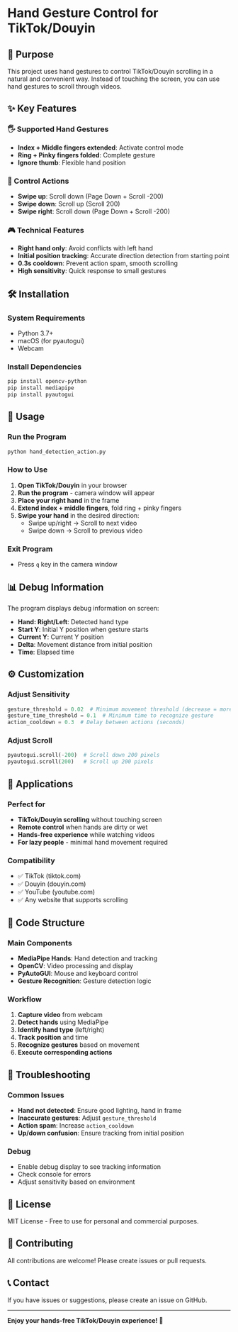 # Hand Gesture Control for TikTok/Douyin

## 🎯 Purpose
This project uses hand gestures to control TikTok/Douyin scrolling in a natural and convenient way. Instead of touching the screen, you can use hand gestures to scroll through videos.

## ✨ Key Features

### 🖐️ Supported Hand Gestures
- **Index + Middle fingers extended**: Activate control mode
- **Ring + Pinky fingers folded**: Complete gesture
- **Ignore thumb**: Flexible hand position

### 📱 Control Actions
- **Swipe up**: Scroll down (Page Down + Scroll -200)
- **Swipe down**: Scroll up (Scroll 200) 
- **Swipe right**: Scroll down (Page Down + Scroll -200)

### 🎮 Technical Features
- **Right hand only**: Avoid conflicts with left hand
- **Initial position tracking**: Accurate direction detection from starting point
- **0.3s cooldown**: Prevent action spam, smooth scrolling
- **High sensitivity**: Quick response to small gestures

## 🛠️ Installation

### System Requirements
- Python 3.7+
- macOS (for pyautogui)
- Webcam

### Install Dependencies
```bash
pip install opencv-python
pip install mediapipe
pip install pyautogui
```

## 🚀 Usage

### Run the Program
```bash
python hand_detection_action.py
```

### How to Use
1. **Open TikTok/Douyin** in your browser
2. **Run the program** - camera window will appear
3. **Place your right hand** in the frame
4. **Extend index + middle fingers**, fold ring + pinky fingers
5. **Swipe your hand** in the desired direction:
   - Swipe up/right → Scroll to next video
   - Swipe down → Scroll to previous video

### Exit Program
- Press `q` key in the camera window

## 📊 Debug Information

The program displays debug information on screen:
- **Hand: Right/Left**: Detected hand type
- **Start Y**: Initial Y position when gesture starts
- **Current Y**: Current Y position
- **Delta**: Movement distance from initial position
- **Time**: Elapsed time

## ⚙️ Customization

### Adjust Sensitivity
```python
gesture_threshold = 0.02  # Minimum movement threshold (decrease = more sensitive)
gesture_time_threshold = 0.1  # Minimum time to recognize gesture
action_cooldown = 0.3  # Delay between actions (seconds)
```

### Adjust Scroll
```python
pyautogui.scroll(-200)  # Scroll down 200 pixels
pyautogui.scroll(200)   # Scroll up 200 pixels
```

## 🎯 Applications

### Perfect for
- **TikTok/Douyin scrolling** without touching screen
- **Remote control** when hands are dirty or wet
- **Hands-free experience** while watching videos
- **For lazy people** - minimal hand movement required

### Compatibility
- ✅ TikTok (tiktok.com)
- ✅ Douyin (douyin.com) 
- ✅ YouTube (youtube.com)
- ✅ Any website that supports scrolling

## 🔧 Code Structure

### Main Components
- **MediaPipe Hands**: Hand detection and tracking
- **OpenCV**: Video processing and display
- **PyAutoGUI**: Mouse and keyboard control
- **Gesture Recognition**: Gesture detection logic

### Workflow
1. **Capture video** from webcam
2. **Detect hands** using MediaPipe
3. **Identify hand type** (left/right)
4. **Track position** and time
5. **Recognize gestures** based on movement
6. **Execute corresponding actions**

## 🐛 Troubleshooting

### Common Issues
- **Hand not detected**: Ensure good lighting, hand in frame
- **Inaccurate gestures**: Adjust `gesture_threshold`
- **Action spam**: Increase `action_cooldown`
- **Up/down confusion**: Ensure tracking from initial position

### Debug
- Enable debug display to see tracking information
- Check console for errors
- Adjust sensitivity based on environment

## 📝 License

MIT License - Free to use for personal and commercial purposes.

## 🤝 Contributing

All contributions are welcome! Please create issues or pull requests.

## 📞 Contact

If you have issues or suggestions, please create an issue on GitHub.

---

**Enjoy your hands-free TikTok/Douyin experience! 🎉**
